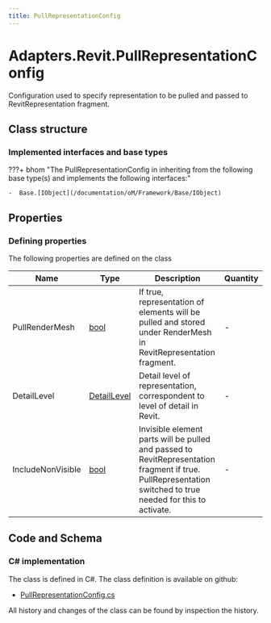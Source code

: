 ```yaml
---
title: PullRepresentationConfig
---
```


# Adapters.Revit.PullRepresentationConfig

Configuration used to specify representation to be pulled and passed to RevitRepresentation fragment.

## Class structure

### Implemented interfaces and base types

???+ bhom "The PullRepresentationConfig in inheriting from the following base type(s) and implements the following interfaces:"

    -  Base.[IObject](/documentation/oM/Framework/Base/IObject)


## Properties



### Defining properties

The following properties are defined on the class

| Name             | Type             | Description      | Quantity         |
|------------------|------------------|------------------|------------------|
| PullRenderMesh | [bool](https://learn.microsoft.com/en-us/dotnet/api/System.Boolean?view=netstandard-2.0) | If true, representation of elements will be pulled and stored under RenderMesh in RevitRepresentation fragment. | - |
| DetailLevel | [DetailLevel](/documentation/oM/Adapter/Adapters/Revit/Enums/DetailLevel) | Detail level of representation, correspondent to level of detail in Revit. | - |
| IncludeNonVisible | [bool](https://learn.microsoft.com/en-us/dotnet/api/System.Boolean?view=netstandard-2.0) | Invisible element parts will be pulled and passed to RevitRepresentation fragment if true. PullRepresentation switched to true needed for this to activate. | - |


## Code and Schema

### C# implementation

The class is defined in C#. The class definition is available on github:

- [PullRepresentationConfig.cs](https://github.com/BHoM/Revit_Toolkit/blob/develop/Revit_oM/Config/PullRepresentationConfig.cs)

All history and changes of the class can be found by inspection the history.
